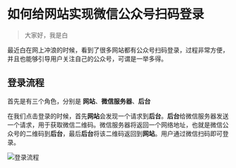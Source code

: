 # 如何给网站实现微信公众号扫码登录

> 大家好，我是白

最近白在网上冲浪的时候，看到了很多网站都有公众号扫码登录，过程非常方便，并且也能够引导用户关注自己的公众号，可谓是一举多得。

## 登录流程

首先是有三个角色，分别是 **网站**、**微信服务器**、**后台**

在我们点击登录的时候，首先**网站**会发现一个请求到**后台**。**后台**给微信服务器发送一个请求，用于获取微信二维码。微信服务器将返回一个网络地址，也就是微信公众号的二维码到**后台**，最后**后台**将该二维码返回到**网站**。用户通过微信扫码即可登录。

![登录流程](https://cdn.losey.top/blog/image-20210219105547322.png)

